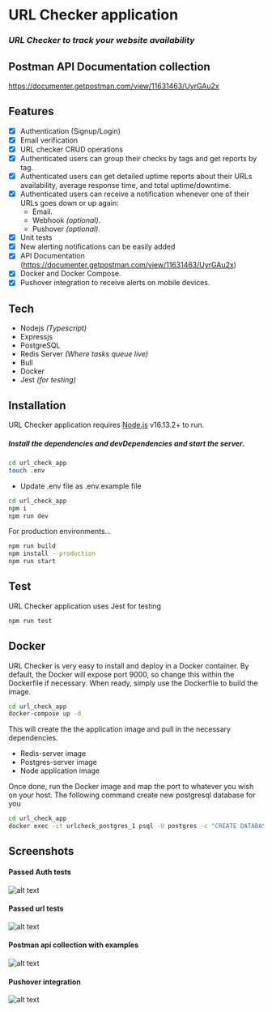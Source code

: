 # URL Checker application

### _URL Checker to track your website availability_

## Postman API Documentation collection

https://documenter.getpostman.com/view/11631463/UyrGAu2x

## Features

- [x] Authentication (Signup/Login)
- [x] Email verification
- [x] URL checker CRUD operations
- [x] Authenticated users can group their checks by tags and get reports by tag.
- [x] Authenticated users can get detailed uptime reports about their URLs availability, average response time, and total uptime/downtime.
- [x] Authenticated users can receive a notification whenever one of their URLs goes down or up again:
  - Email.
  - Webhook _(optional)_.
  - Pushover _(optional)_.
- [x] Unit tests
- [x] New alerting notifications can be easily added
- [x] API Documentation (https://documenter.getpostman.com/view/11631463/UyrGAu2x)
- [x] Docker and Docker Compose.
- [x] Pushover integration to receive alerts on mobile devices.

## Tech

- Nodejs _(Typescript)_
- Expressjs
- PostgreSQL
- Redis Server _(Where tasks queue live)_
- Bull
- Docker
- Jest _(for testing)_

## Installation

URL Checker application requires [Node.js](https://nodejs.org/) v16.13.2+ to run.

##### Install the dependencies and devDependencies and start the server.

```sh
cd url_check_app
touch .env
```

- Update .env file as .env.example file

```sh
cd url_check_app
npm i
npm run dev
```

For production environments...

```sh
npm run build
npm install --production
npm run start
```

## Test

URL Checker application uses Jest for testing

```sh
npm run test
```

## Docker

URL Checker is very easy to install and deploy in a Docker container.
By default, the Docker will expose port 9000, so change this within the
Dockerfile if necessary. When ready, simply use the Dockerfile to
build the image.

```sh
cd url_check_app
docker-compose up -d
```

This will create the the application image and pull in the necessary dependencies.

- Redis-server image
- Postgres-server image
- Node application image

Once done, run the Docker image and map the port to whatever you wish on your host.
The following command create new postgresql database for you

```sh
cd url_check_app
docker exec -it urlcheck_postgres_1 psql -U postgres -c "CREATE DATABASE bosta_task;"
```

## Screenshots

#### Passed Auth tests

![alt text](https://i.imgur.com/71aIccA.png)

#### Passed url tests

![alt text](https://i.imgur.com/WBpyNXQ.png)

#### Postman api collection with examples

![alt text](https://i.imgur.com/IH1VeaS.png)

#### Pushover integration

![alt text](https://i.imgur.com/Yv5mbMd.jpg)
